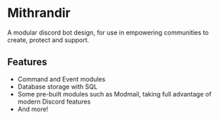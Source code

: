 # Mithrandir
A modular discord bot design, for use in empowering communities to create, protect and support.

## Features
- Command and Event modules
- Database storage with SQL
- Some pre-built modules such as Modmail, taking full advantage of modern Discord features
- And more!